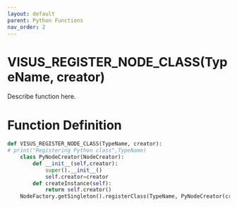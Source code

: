 ```yaml
---
layout: default
parent: Python Functions
nav_order: 2
---
```


# VISUS_REGISTER_NODE_CLASS(TypeName, creator)

Describe function here.

# Function Definition

```python
def VISUS_REGISTER_NODE_CLASS(TypeName, creator):
# print("Registering Python class",TypeName)
    class PyNodeCreator(NodeCreator):
        def __init__(self,creator):
            super().__init__()
            self.creator=creator
        def createInstance(self):
            return self.creator()
    NodeFactory.getSingleton().registerClass(TypeName, PyNodeCreator(creator))
```